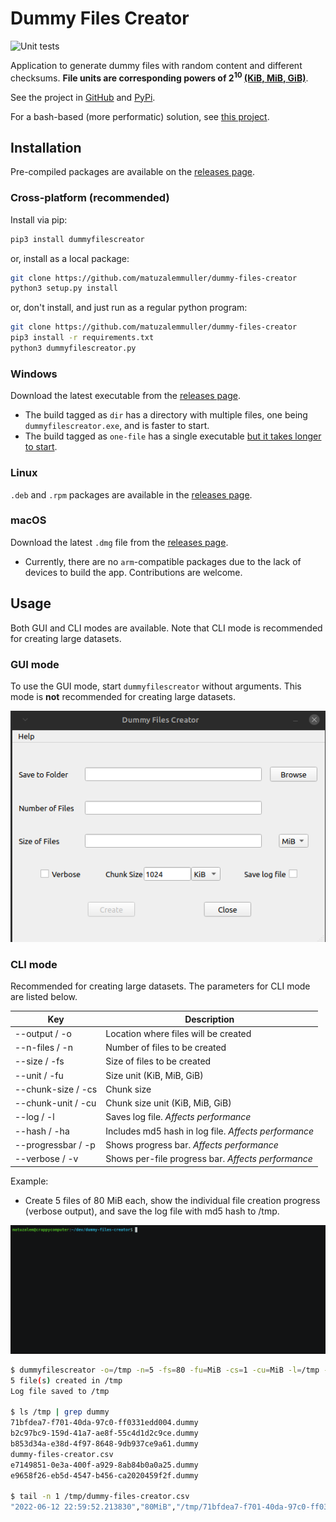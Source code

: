 # Dummy Files Creator

![Unit tests](https://github.com/matuzalemmuller/dummy-files-creator/actions/workflows/unit-tests.yml/badge.svg)

Application to generate dummy files with random content and different checksums. **File units are corresponding powers of 2<sup>10</sup> [(KiB, MiB, GiB)](https://en.wikipedia.org/wiki/Orders_of_magnitude_(data))**.

See the project in [GitHub](https://github.com/matuzalemmuller/dummy-files-creator) and [PyPi](https://pypi.org/project/dummyfilescreator/).

For a bash-based (more performatic) solution, see [this project](https://github.com/matuzalemmuller/test-files-creator).

## Installation

Pre-compiled packages are available on the [releases page](https://github.com/matuzalemmuller/dummy-files-creator/releases).

### Cross-platform (recommended)

Install via pip:

```sh
pip3 install dummyfilescreator
```

or, install as a local package:

```sh
git clone https://github.com/matuzalemmuller/dummy-files-creator
python3 setup.py install
```

or, don't install, and just run as a regular python program:

```sh
git clone https://github.com/matuzalemmuller/dummy-files-creator
pip3 install -r requirements.txt
python3 dummyfilescreator.py
```

### Windows

Download the latest executable from the [releases page](https://github.com/matuzalemmuller/dummy-files-creator/releases).

*   The build tagged as `dir` has a directory with multiple files, one being `dummyfilescreator.exe`, and is faster to start.
*   The build tagged as `one-file` has a single executable [but it takes longer to start](https://pyinstaller.org/en/stable/operating-mode.html#bundling-to-one-file).

### Linux

`.deb` and `.rpm` packages are available in the [releases page](https://github.com/matuzalemmuller/dummy-files-creator/releases).

### macOS

Download the latest `.dmg` file from the [releases page](https://github.com/matuzalemmuller/dummy-files-creator/releases).

*   Currently, there are no `arm`-compatible packages due to the lack of devices to build the app. Contributions are welcome.

## Usage

Both GUI and CLI modes are available. Note that CLI mode is recommended for creating large datasets.

### GUI mode

To use the GUI mode, start `dummyfilescreator` without arguments. This mode is **not** recommended for creating large datasets.

![Dummy Files Creator](./doc/screenshot.png)

### CLI mode

Recommended for creating large datasets. The parameters for CLI mode are listed below.

| Key | Description |
| --- | --- |
| --output / -o | Location where files will be created |
| --n-files / -n | Number of files to be created |
| --size / -fs | Size of files to be created |
| --unit / -fu | Size unit (KiB, MiB, GiB) |
| --chunk-size / -cs | Chunk size |
| --chunk-unit / -cu | Chunk size unit (KiB, MiB, GiB) |
| --log / -l | Saves log file. *Affects performance* |
| --hash / -ha | Includes md5 hash in log file. *Affects performance* |
| --progressbar / -p | Shows progress bar. *Affects performance* |
| --verbose / -v | Shows per-file progress bar. *Affects performance* |

Example:

*   Create 5 files of 80 MiB each, show the individual file creation progress (verbose output), and save the log file with md5 hash to /tmp.

[![Recording](./doc/recording.gif)](https://asciinema.org/a/WN5s9E54sgA0Ftxp0IDA1Zxq3)

```sh
$ dummyfilescreator -o=/tmp -n=5 -fs=80 -fu=MiB -cs=1 -cu=MiB -l=/tmp -ha -v
5 file(s) created in /tmp
Log file saved to /tmp

$ ls /tmp | grep dummy
71bfdea7-f701-40da-97c0-ff0331edd004.dummy
b2c97bc9-159d-41a7-ae8f-55c4d1d2c9ce.dummy
b853d34a-e38d-4f97-8648-9db937ce9a61.dummy
dummy-files-creator.csv
e7149851-0e3a-400f-a929-8ab84b0a0a25.dummy
e9658f26-eb5d-4547-b456-ca2020459f2f.dummy

$ tail -n 1 /tmp/dummy-files-creator.csv
"2022-06-12 22:59:52.213830","80MiB","/tmp/71bfdea7-f701-40da-97c0-ff0331edd004.dummy","442cc4ebbe37cad4025b4bb2049db497"
```
